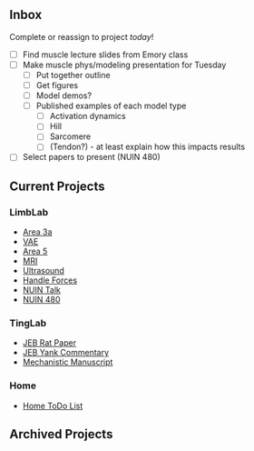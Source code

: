 ## Inbox
Complete or reassign to project _today_!
- [ ] Find muscle lecture slides from Emory class
- [ ] Make muscle phys/modeling presentation for Tuesday
  - [ ] Put together outline
  - [ ] Get figures
  - [ ] Model demos?
  - [ ] Published examples of each model type
    - [ ] Activation dynamics
    - [ ] Hill
    - [ ] Sarcomere
    - [ ] (Tendon?) - at least explain how this impacts results
- [ ] Select papers to present (NUIN 480)

## Current Projects
### LimbLab
- [Area 3a](Projects/Area3a_Notes.md)
- [VAE](Projects/VAE_Notes.md)
- [Area 5](Projects/Area5_Notes.md)
- [MRI](Projects/MRI_Notes.md)
- [Ultrasound](Projects/Ultrasound_Notes.md)
- [Handle Forces](Projects/HandleForces_Notes.md) 
- [NUIN Talk](Projects/NUINtalk_Notes.md)
- [NUIN 480](Courses/NUIN480_Notes.md)

### TingLab
- [JEB Rat Paper](Projects/2019JEB_ratsNotes.md)
- [JEB Yank Commentary](Projects/2019JEB_yankNotes.md)
- [Mechanistic Manuscript](Projects/2019_MechSpindleModelNotes.md)

### Home
- [Home ToDo List](Home/HomeToDo_Notes.md)

## Archived Projects







